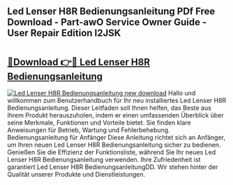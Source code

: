 ## Led Lenser H8R Bedienungsanleitung PDf Free Download - Part-awO Service Owner Guide - User Repair Edition I2JSK

# <h2><a href="http://df5otu.blite.top/?on=Led+Lenser+H8R+Bedienungsanleitung">🔗Download 👉🔴 Led Lenser H8R Bedienungsanleitung</a></h2>

[![Led Lenser H8R Bedienungsanleitung new download](https://i.imgur.com/lujVjoI.png)](http://df5otu.blite.top/?on=Led+Lenser+H8R+Bedienungsanleitung)
Hallo und willkommen zum Benutzerhandbuch für Ihr neu installiertes Led Lenser H8R Bedienungsanleitung. Dieser Leitfaden soll Ihnen helfen, das Beste aus Ihrem Produkt herauszuholen, indem er einen umfassenden Überblick über seine Merkmale, Funktionen und Vorteile bietet. Sie finden klare Anweisungen für Betrieb, Wartung und Fehlerbehebung. Bedienungsanleitung für Anfänger Diese Anleitung richtet sich an Anfänger, um Ihren neuen Led Lenser H8R Bedienungsanleitung sicher zu bedienen. Genießen Sie die Effizienz der Funktionsliste, während Sie Ihr neues Led Lenser H8R Bedienungsanleitung verwenden. Ihre Zufriedenheit ist garantiert Led Lenser H8R BedienungsanleitungDD. Wir stehen hinter der Qualität unserer Produkte und Dienstleistungen.
